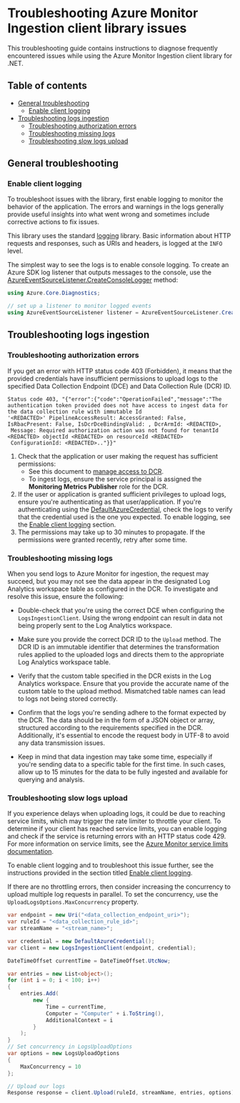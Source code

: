 # Troubleshooting Azure Monitor Ingestion client library issues

This troubleshooting guide contains instructions to diagnose frequently encountered issues while using the Azure Monitor Ingestion client library for .NET.

## Table of contents

* [General troubleshooting](#general-troubleshooting)
    * [Enable client logging](#enable-client-logging)
* [Troubleshooting logs ingestion](#troubleshooting-logs-ingestion)
    * [Troubleshooting authorization errors](#troubleshooting-authorization-errors)
    * [Troubleshooting missing logs](#troubleshooting-missing-logs)
    * [Troubleshooting slow logs upload](#troubleshooting-slow-logs-upload)

## General troubleshooting

### Enable client logging

To troubleshoot issues with the library, first enable logging to monitor the behavior of the application. The errors and warnings in the logs generally provide useful insights into what went wrong and sometimes include corrective actions to fix issues.

This library uses the standard [logging](https://learn.microsoft.com/dotnet/azure/sdk/logging) library. Basic information about HTTP requests and responses, such as URIs and headers, is logged at the `INFO` level.

The simplest way to see the logs is to enable console logging. To create an Azure SDK log listener that outputs messages to the console, use the [AzureEventSourceListener.CreateConsoleLogger](https://learn.microsoft.com/dotnet/api/azure.core.diagnostics.azureeventsourcelistener.createconsolelogger?view=azure-dotnet) method:

```csharp
using Azure.Core.Diagnostics;

// set up a listener to monitor logged events
using AzureEventSourceListener listener = AzureEventSourceListener.CreateConsoleLogger();
```

## Troubleshooting logs ingestion

### Troubleshooting authorization errors

If you get an error with HTTP status code 403 (Forbidden), it means that the provided credentials have insufficient permissions to upload logs to the specified Data Collection Endpoint (DCE) and Data Collection Rule (DCR) ID.

```text
Status code 403, "{"error":{"code":"OperationFailed","message":"The 
authentication token provided does not have access to ingest data for the data collection rule with immutable Id 
'<REDACTED>' PipelineAccessResult: AccessGranted: False, IsRbacPresent: False, IsDcrDceBindingValid: , DcrArmId: <REDACTED>,
 Message: Required authorization action was not found for tenantId <REDACTED> objectId <REDACTED> on resourceId <REDACTED>
 ConfigurationId: <REDACTED>.."}}"
```

1. Check that the application or user making the request has sufficient permissions:
   * See this document to [manage access to DCR](https://learn.microsoft.com/azure/azure-monitor/logs/tutorial-logs-ingestion-portal#assign-permissions-to-the-dcr).
   * To ingest logs, ensure the service principal is assigned the **Monitoring Metrics Publisher** role for the DCR.
1. If the user or application is granted sufficient privileges to upload logs, ensure you're authenticating as that user/application. If you're authenticating using the [DefaultAzureCredential](https://github.com/Azure/azure-sdk-for-net/blob/main/sdk/identity/Azure.Identity/README.md#defaultazurecredential), check the logs to verify that the credential used is the one you expected. To enable logging, see the [Enable client logging](#enable-client-logging) section.
1. The permissions may take up to 30 minutes to propagate. If the permissions were granted recently, retry after some time.

### Troubleshooting missing logs

When you send logs to Azure Monitor for ingestion, the request may succeed, but you may not see the data appear in the designated Log Analytics workspace table as configured in the DCR. To investigate and resolve this issue, ensure the following:

* Double-check that you're using the correct DCE when configuring the `LogsIngestionClient`. Using the wrong endpoint can result in data not being properly sent to the Log Analytics workspace.

* Make sure you provide the correct DCR ID to the `Upload` method. The DCR ID is an immutable identifier that determines the transformation rules applied to the uploaded logs and directs them to the appropriate Log Analytics workspace table.

* Verify that the custom table specified in the DCR exists in the Log Analytics workspace. Ensure that you provide the accurate name of the custom table to the upload method. Mismatched table names can lead to logs not being stored correctly.

* Confirm that the logs you're sending adhere to the format expected by the DCR. The data should be in the form of a JSON object or array, structured according to the requirements specified in the DCR. Additionally, it's essential to encode the request body in UTF-8 to avoid any data transmission issues.

* Keep in mind that data ingestion may take some time, especially if you're sending data to a specific table for the first time. In such cases, allow up to 15 minutes for the data to be fully ingested and available for querying and analysis.

### Troubleshooting slow logs upload

If you experience delays when uploading logs, it could be due to reaching service limits, which may trigger the rate limiter to throttle your client. To determine if your client has reached service limits, you can enable logging and check if the service is returning errors with an HTTP status code 429. For more information on service limits, see the [Azure Monitor service limits documentation](https://learn.microsoft.com/azure/azure-monitor/service-limits#logs-ingestion-api).

To enable client logging and to troubleshoot this issue further, see the instructions provided in the section titled [Enable client logging](#enable-client-logging).

If there are no throttling errors, then consider increasing the concurrency to upload multiple log requests in parallel. To set the concurrency, use the `UploadLogsOptions.MaxConcurrency` property.

```C# Snippet:UploadWithMaxConcurrency
var endpoint = new Uri("<data_collection_endpoint_uri>");
var ruleId = "<data_collection_rule_id>";
var streamName = "<stream_name>";

var credential = new DefaultAzureCredential();
var client = new LogsIngestionClient(endpoint, credential);

DateTimeOffset currentTime = DateTimeOffset.UtcNow;

var entries = new List<object>();
for (int i = 0; i < 100; i++)
{
    entries.Add(
        new {
            Time = currentTime,
            Computer = "Computer" + i.ToString(),
            AdditionalContext = i
        }
    );
}
// Set concurrency in LogsUploadOptions
var options = new LogsUploadOptions
{
    MaxConcurrency = 10
};

// Upload our logs
Response response = client.Upload(ruleId, streamName, entries, options);
```